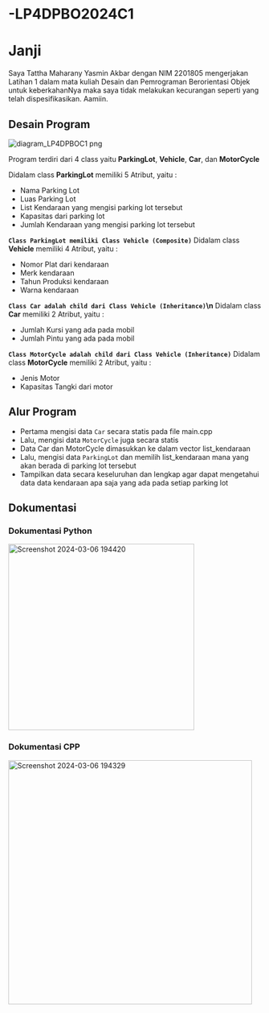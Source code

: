 # -LP4DPBO2024C1


# Janji

Saya Tattha Maharany Yasmin Akbar dengan NIM 2201805 mengerjakan Latihan 1 dalam mata kuliah Desain dan Pemrograman Berorientasi Objek untuk keberkahanNya maka saya tidak melakukan kecurangan seperti yang telah dispesifikasikan. Aamiin.

## Desain Program 
![diagram_LP4DPBOC1 png](https://github.com/tatxha/-LP4DPBO2024C1/assets/134766457/758e130e-0191-4e91-aef5-20092317fcb0)

Program terdiri dari 4 class yaitu **ParkingLot**, **Vehicle**, **Car**, dan **MotorCycle**

Didalam class **ParkingLot** memiliki 5 Atribut, yaitu : 
* Nama Parking Lot
* Luas Parking Lot
* List Kendaraan yang mengisi parking lot tersebut
* Kapasitas dari parking lot
* Jumlah Kendaraan yang mengisi parking lot tersebut

**`Class ParkingLot memiliki Class Vehicle (Composite)`**
Didalam class **Vehicle** memiliki 4 Atribut, yaitu : 
* Nomor Plat dari kendaraan
* Merk kendaraan
* Tahun Produksi kendaraan
* Warna kendaraan

**`Class Car adalah child dari Class Vehicle (Inheritance)`\n**
Didalam class **Car** memiliki 2 Atribut, yaitu : 
* Jumlah Kursi yang ada pada mobil
* Jumlah Pintu yang ada pada mobil

**`Class MotorCycle adalah child dari Class Vehicle (Inheritance)`**
Didalam class **MotorCycle** memiliki 2 Atribut, yaitu : 
* Jenis Motor
* Kapasitas Tangki dari motor

## Alur Program
- Pertama mengisi data `Car` secara statis pada file main.cpp
- Lalu, mengisi data `MotorCycle` juga secara statis
- Data Car dan MotorCycle dimasukkan ke dalam vector list_kendaraan
- Lalu, mengisi data `ParkingLot` dan memilih list_kendaraan mana yang akan berada di parking lot tersebut
- Tampilkan data secara keseluruhan dan lengkap agar dapat mengetahui data data kendaraan apa saja yang ada pada setiap parking lot

## Dokumentasi 

### Dokumentasi Python
<img width="370" alt="Screenshot 2024-03-06 194420" src="https://github.com/tatxha/-LP4DPBO2024C1/assets/134766457/8286da26-9adb-492b-b1ef-2b1518b2320e">

### Dokumentasi CPP
<img width="485" alt="Screenshot 2024-03-06 194329" src="https://github.com/tatxha/-LP4DPBO2024C1/assets/134766457/2e6c5336-6650-4605-afc2-1dd5b116d2a0">
